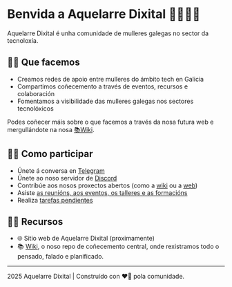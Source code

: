 # Benvida a Aquelarre Dixital 👩‍💻🧙‍♀️

Aquelarre Dixital é unha comunidade de mulleres galegas no sector da tecnoloxía.

## ✊🏽 Que facemos
- Creamos redes de apoio entre mulleres do ámbito tech en Galicia
- Compartimos coñecemento a través de eventos, recursos e colaboración
- Fomentamos a visibilidade das mulleres galegas nos sectores tecnolóxicos

Podes coñecer máis sobre o que facemos a través da nosa futura web e mergullándote na nosa [📚Wiki](https://github.com/Aquelarre-Dixital/aquelarre-dixital-wiki/wiki).

## 🤲🏽 Como participar
- Únete á conversa en [Telegram](https://t.me/+3z1Mprgy0qo2ZTNk)
- Únete ao noso servidor de [Discord](https://discord.gg/tzXRcgVvNp)
- Contribúe aos nosos proxectos abertos (como a [wiki](https://github.com/Aquelarre-Dixital/aquelarre-dixital-wiki/wiki) ou a [web](https://github.com/Aquelarre-Dixital/website))
- Asiste [as reunións, aos eventos, os talleres e as formacións](https://github.com/Aquelarre-Dixital/aquelarre-dixital-wiki/wiki/Eventos)
- Realiza [tarefas pendientes ](https://github.com/orgs/Aquelarre-Dixital/projects)

## ✍🏽 Recursos
- 🌐 Sitio web de Aquelarre Dixital (proximamente)
- 📚 [Wiki](https://github.com/Aquelarre-Dixital/aquelarre-dixital-wiki/wiki), o noso repo de coñecemento central, onde rexistramos todo o pensado, falado e planificado.

---
2025 Aquelarre Dixital | Construído con ❤️‍🔥 pola comunidade.
